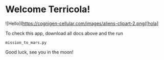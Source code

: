 # Welcome Terricola! 

![Hello](https://cognigen-cellular.com/images/aliens-clipart-2.png([hola]

To check this app, download all docs above and the run 

```
mission_to_mars.py
```

Good luck, see you in the moon! 
